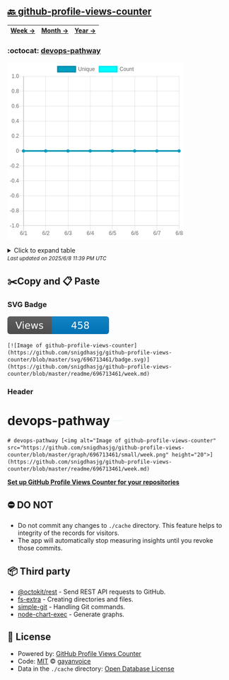 ## [🔙 github-profile-views-counter](https://github.com/snigdhasjg/github-profile-views-counter)
| [**Week →**](https://github.com/snigdhasjg/github-profile-views-counter/blob/master/readme/696713461/week.md) | [**Month →**](https://github.com/snigdhasjg/github-profile-views-counter/blob/master/readme/696713461/month.md) | [**Year →**](https://github.com/snigdhasjg/github-profile-views-counter/blob/master/readme/696713461/year.md) |
| ---- | ---- | ----- |
### :octocat: [devops-pathway](https://github.com/snigdhasjg/devops-pathway)
![Image of github-profile-views-counter](https://github.com/snigdhasjg/github-profile-views-counter/blob/master/graph/696713461/large/week.png)

<details>
	<summary>Click to expand table</summary>
	<h2>:calendar: Week Page Views Table</h2>
<table>
	<tr>
		<th>
			Last Updated
		</th>
		<th>
			Unique
		</th>
		<th>
			Count
		</th>
	</tr>
	<tr>
		<td>
			<code>2025/6/8</code>
		</td>
		<td>
			<code>0</code>
		</td>
		<td>
			<code>0</code>
		</td>
	</tr>
	<tr>
		<td>
			<code>2025/6/7</code>
		</td>
		<td>
			<code>0</code>
		</td>
		<td>
			<code>0</code>
		</td>
	</tr>
	<tr>
		<td>
			<code>2025/6/6</code>
		</td>
		<td>
			<code>0</code>
		</td>
		<td>
			<code>0</code>
		</td>
	</tr>
	<tr>
		<td>
			<code>2025/6/5</code>
		</td>
		<td>
			<code>0</code>
		</td>
		<td>
			<code>0</code>
		</td>
	</tr>
	<tr>
		<td>
			<code>2025/6/4</code>
		</td>
		<td>
			<code>0</code>
		</td>
		<td>
			<code>0</code>
		</td>
	</tr>
	<tr>
		<td>
			<code>2025/6/3</code>
		</td>
		<td>
			<code>0</code>
		</td>
		<td>
			<code>0</code>
		</td>
	</tr>
	<tr>
		<td>
			<code>2025/6/2</code>
		</td>
		<td>
			<code>0</code>
		</td>
		<td>
			<code>0</code>
		</td>
	</tr>
	<tr>
		<td>
			<code>2025/6/1</code>
		</td>
		<td>
			<code>0</code>
		</td>
		<td>
			<code>0</code>
		</td>
	</tr>
</table>

</details>
<small><i>Last updated on 2025/6/8 11:39 PM UTC</i></small>

## ✂️Copy and 📋 Paste
### SVG Badge
[![Image of github-profile-views-counter](https://github.com/snigdhasjg/github-profile-views-counter/blob/master/svg/696713461/badge.svg)](https://github.com/snigdhasjg/github-profile-views-counter/blob/master/readme/696713461/week.md)
```readme
[![Image of github-profile-views-counter](https://github.com/snigdhasjg/github-profile-views-counter/blob/master/svg/696713461/badge.svg)](https://github.com/snigdhasjg/github-profile-views-counter/blob/master/readme/696713461/week.md)
```
### Header
# devops-pathway [<img alt="Image of github-profile-views-counter" src="https://github.com/snigdhasjg/github-profile-views-counter/blob/master/graph/696713461/small/week.png" height="20">](https://github.com/snigdhasjg/github-profile-views-counter/blob/master/readme/696713461/week.md)
```readme
# devops-pathway [<img alt="Image of github-profile-views-counter" src="https://github.com/snigdhasjg/github-profile-views-counter/blob/master/graph/696713461/small/week.png" height="20">](https://github.com/snigdhasjg/github-profile-views-counter/blob/master/readme/696713461/week.md)
```
[**Set up GitHub Profile Views Counter for your repositories**](https://github.com/gayanvoice/github-profile-views-counter)
## ⛔ DO NOT
- Do not commit any changes to `./cache` directory. This feature helps to integrity of the records for visitors.
- The app will automatically stop measuring insights until you revoke those commits.
## 📦 Third party

- [@octokit/rest](https://www.npmjs.com/package/@octokit/rest) - Send REST API requests to GitHub.
- [fs-extra](https://www.npmjs.com/package/fs-extra) - Creating directories and files.
- [simple-git](https://www.npmjs.com/package/simple-git) - Handling Git commands.
- [node-chart-exec](https://www.npmjs.com/package/node-chart-exec) - Generate graphs.
## 📄 License
- Powered by: [GitHub Profile Views Counter](https://github.com/gayanvoice/github-profile-views-counter)
- Code: [MIT](./LICENSE) © [gayanvoice](https://github.com/gayanvoice/github-profile-views-counter)
- Data in the `./cache` directory: [Open Database License](https://opendatacommons.org/licenses/odbl/1-0/)